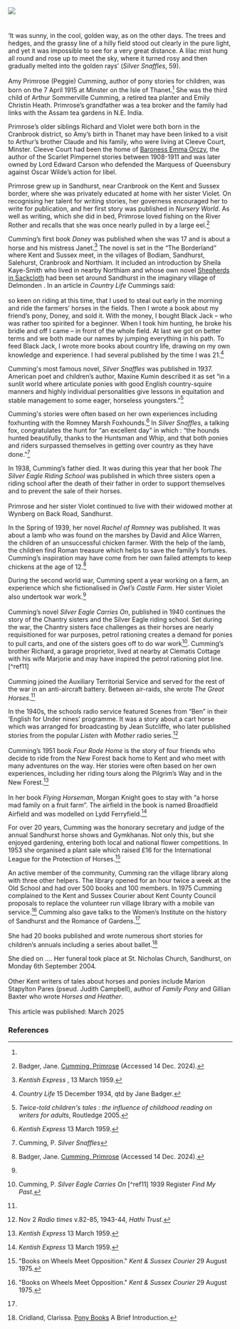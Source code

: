 <a href="https://www.kent-maps.online"><img src="https://kent-map.github.io/mdpress/juncture/ve-button.png"></a>

<param ve-config title="Primrose Cumming (1915-2004)" author="Michelle Crowther" layout="vtl" banner="https://stor.artstor.org/stor/80704dae-34f6-4afe-bbfe-f1890b4a0994" description="In this visual essay, Michelle Crowther presents the life and works of kent author Primrose Cumming.">

<param ve-entity eid="Q9033431"  aliases="Minster">
<param ve-entity eid="Q2160826" aliases="Cranbrook">
<param ve-entity eid="Q2911413" aliases="Sandhurst">
<param ve-entity eid="Q2011975" aliases="Bodiam">
<param ve-entity eid="Q1792908" aliases="Northiam">

<!-- Historical map layers -->
<param ve-map-layer active allmaps allmaps-id="542e2ed0e875aeb4" title="OS East Kent 1945">

#

‘It was sunny, in the cool, golden way, as on the other days. The trees and hedges, and the grassy line of a hilly field stood out clearly in the pure light, and yet it was impossible to see for a very great distance. A lilac mist hung all round and rose up to meet the sky, where it turned rosy and then gradually melted into the golden rays’ (_Silver Snaffles_, 59).
<br><br>
Amy Primrose (Peggie) Cumming, author of pony stories for children, was born on the 7 April 1915 at Minster on the Isle of Thanet.[^ref1] She was the third child of Arthur Sommerville Cumming, a retired tea planter and Emily Christin Heath. Primrose’s grandfather was a tea broker and the family had links with the Assam tea gardens in N.E. India. 

Primrose’s older siblings Richard and Violet were both born in the Cranbrook district, so Amy’s birth in Thanet may have been linked to a visit to Arthur’s brother Claude and his family, who were living at Cleeve Court, Minster. Cleeve Court had been the home of [Baroness Emma Orczy]( /20c/20c-orczy-biography/), the author of the Scarlet Pimpernel stories between 1908-1911 and was later owned by Lord Edward Carson who defended the Marquess of Queensbury against Oscar Wilde’s action for libel.

Primrose grew up in Sandhurst, near Cranbrook on the Kent and Sussex border, where she was privately educated at home with her sister Violet. On recognising her talent for writing stories, her governess encouraged her to write for publication, and her first story was published in _Nursery World_. As well as writing, which she did in bed, Primrose loved fishing on the River Rother and recalls that she was once nearly pulled in by a large eel.[^ref2] 

Cumming’s first book _Doney_ was published when she was 17 and is about a horse and his mistress Janet.[^ref3] The novel is set in the “The Borderland” where Kent and Sussex meet, in the villages of Bodiam, Sandhurst, Salehurst, Cranbrook and Northiam. It included an introduction by Sheila Kaye-Smith who lived in nearby Northiam and whose own novel [Shepherds in Sackcloth]( https://www.kent-maps.online/20c/20c-kaye-smith-delmonden/) had been set around Sandhurst in the imaginary village of Delmonden . In an article in _Country Life_ Cummings said:
<br><br>
so keen on riding at this time, that I used to steal out early in the morning and ride the farmers’ horses in the fields. Then I wrote a book about my friend’s pony, Doney, and sold it. With the money, I bought Black Jack – who was rather too spirited for a beginner. When I took him hunting, he broke his bridle and off I came – in front of the whole field. At last we got on better terms and we both made our names by jumping everything in his path. To feed Black Jack, I wrote more books about country life, drawing on my own knowledge and experience. I had several published by the time I was 21.[^ref4]

Cumming's most famous novel, _Silver Snaffles_ was published in 1937. American poet and children’s author, Maxine Kumin described it as set “in a sunlit world where articulate ponies with good English country-squire manners and highly individual personalities give lessons in equitation and stable management to some eager, horseless youngsters.”[^ref5]  

Cumming's stories were often based on her own experiences including foxhunting with the Romney Marsh Foxhounds.[^ref6] In _Silver Snaffles_, a talking fox, congratulates the hunt for “an excellent day” in which : “the hounds hunted beautifully, thanks to the Huntsman and Whip, and that both ponies and riders surpassed themselves in getting over country as they have done.”[^ref7] 

In 1938, Cumming’s father died. It was during this year that her book _The Silver Eagle Riding School_ was published in which three sisters open a riding school after the death of their father in order to support themselves and to prevent the sale of their horses. 
<br><br>
Primrose and her sister Violet continued to live with their widowed mother at Wynberg on Back Road, Sandhurst.

In the Spring of 1939, her novel _Rachel of Romney_ was published. It was about a lamb who was found on the marshes by David and Alice Warren, the children of an unsuccessful chicken farmer. With the help of the lamb, the children find Roman treasure which helps to save the family’s fortunes. Cumming’s inspiration may have come from her own failed attempts to keep chickens at the age of 12.[^ref8]

During the second world war, Cumming spent a year working on a farm, an experience which she fictionalised in _Owl’s Castle Farm_. Her sister Violet also undertook war work.[^ref9]
<br><br>
Cumming’s novel _Silver Eagle Carries On_, published in 1940 continues the story of the Chantry sisters and the Silver Eagle riding school. Set during the war, the Chantry sisters face challenges as their horses are nearly requisitioned for war purposes, petrol rationing creates a demand for ponies to pull carts, and one of the sisters goes off to do war work[^ref10]. Cumming’s brother Richard, a garage proprietor, lived at nearby at Clematis Cottage with his wife Marjorie and may have inspired the petrol rationing plot line.[^ref11]
<br><br>
Cumming joined the Auxiliary Territorial Service and served for the rest of the war in an anti-aircraft battery. Between air-raids, she wrote _The Great Horses_.[^ref12] 

In the 1940s, the schools radio service featured Scenes from “Ben” in their ‘English for Under nines’ programme. It was a story about a cart horse which was arranged for broadcasting by Jean Sutcliffe, who later published stories from the popular _Listen with Mother_ radio series.[^ref13] 
<br><br>
Cumming’s 1951 book _Four Rode Home_ is the story of four friends who decide to ride from the New Forest back home to Kent and who meet with many adventures on the way. Her stories were often based on her own experiences, including  her riding tours along the Pilgrim’s Way and in the New Forest.[^ref14]
<br><br>
In her book _Flying Horseman_, Morgan Knight goes to stay with “a horse mad family on a fruit farm”. The airfield in the book is named Broadfield Airfield and was modelled on Lydd Ferryfield.[^ref15] 

For over 20 years, Cumming was the honorary secretary and judge of the annual Sandhurst horse shows and Gymkhanas. Not only this, but she enjoyed gardening, entering both local and national flower competitions. In 1953 she organised a plant sale which raised £16 for the International League for the Protection of Horses.[^ref16]

An active member of the community, Cumming ran the village library along with three other helpers. The library opened for an hour twice a week at the Old School and had over 500 books and 100 members. In 1975 Cumming  complained to the Kent and Sussex Courier about Kent County Council proposals to replace the volunteer run village library with a mobile van service.[^ref16] Cumming also gave talks to the Women’s Institute on the history of Sandhurst and the Romance of Gardens.[^ref17]
<br><br>
She had 20 books published and wrote numerous short stories for children’s annuals including a series about ballet.[^ref18]

She died on .... Her funeral took place at St. Nicholas Church, Sandhurst, on Monday 6th September 2004. 
<br><br>
Other Kent writers of tales about horses and ponies include Marion Stapylton Pares (pseud. Judith Campbell), author of _Family Pony_ and Gillian Baxter who wrote _Horses and Heather_. 
<br><br>
This article was published: March 2025

### References

[^ref1]: 
[^ref2]: Badger, Jane. [Cumming, Primrose](https://janebadgerbooks.co.uk/british-authors/cumming-primrose/) (Accessed 14 Dec. 2024).
[^ref3]: _Kentish Express_ , 13 March 1959.
[^ref4]: _Country Life_ 15 December 1934, qtd by Jane Badger.
[^ref5]: _Twice-told children's tales : the influence of childhood reading on writers for adults_, Routledge 2005.
[^ref6]: _Kentish Express_ 13 March 1959.
[^ref7]: Cumming, P. _Silver Snaffles_ 
[^ref8]: Badger, Jane. [Cumming, Primrose](https://janebadgerbooks.co.uk/british-authors/cumming-primrose/) (Accessed 14 Dec. 2024).
[^ref9]:
[^ref10]: Cumming, P. _Silver Eagle Carries On_
[^ref11] 1939 Register _Find My Past_.
[^ref12]:
[^ref13]: Nov 2 _Radio times_ v.82-85, 1943-44, _Hathi Trust_. 
[^ref14]: _Kentish Express_ 13 March 1959. 
[^ref15]: _Kentish Express_ 13 March 1959.
[^ref16]: "Books on Wheels Meet Opposition." _Kent & Sussex Courier_ 29 August 1975.
[^ref17]: 
[^ref18]: Cridland, Clarissa. [Pony Books](http://www.collectingbooksandmagazines.com/ponybook.html) A Brief Introduction.




